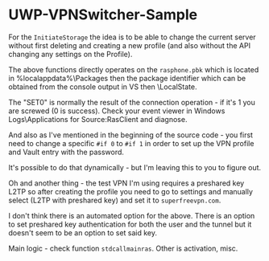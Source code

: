 # UWP-VPNSwitcher-Sample

For the `InitiateStorage` the idea is to be able to change the current server without first deleting and creating a new profile (and also without the API changing any settings on the Profile).

The above functions directly operates on the `rasphone.pbk` which is located in %localappdata%\Packages then the package identifier which can be obtained from the console output in VS then \LocalState.

The "SET0" is normally the result of the connection operation - if it's 1 you are screwed (0 is success). Check your event viewer in Windows Logs\Applications for Source:RasClient and diagnose.

And also as I've mentioned in the beginning of the source code - you first need to change a specific `#if 0` to `#if 1` in order to set up the VPN profile and Vault entry with the password.

It's possible to do that dynamically - but I'm leaving this to you to figure out.

Oh and another thing - the test VPN I'm using requires a preshared key L2TP so after creating the profile you need to go to settings and manually select (L2TP with preshared key) and set it to `superfreevpn.com`.

I don't think there is an automated option for the above. There is an option to set preshared key authentication for both the user and the tunnel but it doesn't seem to be an option to set said key.

Main logic - check function `stdcallmainras`. Other is activation, misc.
